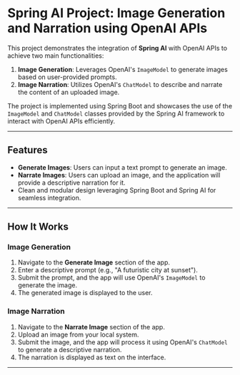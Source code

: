 # Spring AI Project: Image Generation and Narration using OpenAI APIs

This project demonstrates the integration of **Spring AI** with OpenAI APIs to achieve two main functionalities:

1. **Image Generation**: Leverages OpenAI's `ImageModel` to generate images based on user-provided prompts.
2. **Image Narration**: Utilizes OpenAI's `ChatModel` to describe and narrate the content of an uploaded image.

The project is implemented using Spring Boot and showcases the use of the `ImageModel` and `ChatModel` classes provided by the Spring AI framework to interact with OpenAI APIs efficiently.

---

## Features

- **Generate Images**: Users can input a text prompt to generate an image.
- **Narrate Images**: Users can upload an image, and the application will provide a descriptive narration for it.
- Clean and modular design leveraging Spring Boot and Spring AI for seamless integration.


---

## How It Works

### Image Generation
1. Navigate to the **Generate Image** section of the app.
2. Enter a descriptive prompt (e.g., "A futuristic city at sunset").
3. Submit the prompt, and the app will use OpenAI's `ImageModel` to generate the image.
4. The generated image is displayed to the user.

### Image Narration
1. Navigate to the **Narrate Image** section of the app.
2. Upload an image from your local system.
3. Submit the image, and the app will process it using OpenAI's `ChatModel` to generate a descriptive narration.
4. The narration is displayed as text on the interface.

---
